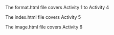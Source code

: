 The format.html file covers Activity 1 to Activity 4

The index.html file covers Activity 5

The image.html file covers Activity 6
